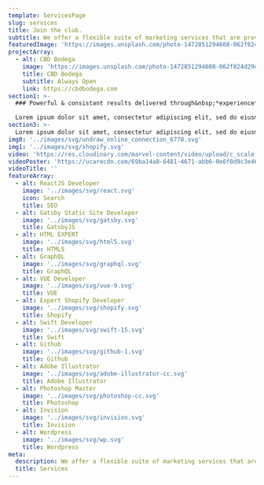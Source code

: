 ```yaml
---
template: ServicesPage
slug: services
title: Join the club.
subtitle: We offer a flexible suite of marketing services that are proven to work in helping to scale your local business.
featuredImage: 'https://images.unsplash.com/photo-1472851294608-062f824d29cc?ixlib=rb-1.2.1&ixid=eyJhcHBfaWQiOjEyMDd9&auto=format&fit=crop&w=800&q=60'
projectArray:
  - alt: CBD Bodega
    image: 'https://images.unsplash.com/photo-1472851294608-062f824d29cc?ixlib=rb-1.2.1&ixid=eyJhcHBfaWQiOjEyMDd9&auto=format&fit=crop&w=800&q=60'
    title: CBD Bodega
    subtitle: Always Open
    link: https://cbdbodega.com
section1: >-
  ### Powerful & consistant results delivered through&nbsp;*experience*.

  Lorem ipsum dolor sit amet, consectetur adipiscing elit, sed do eiusmod tempor incididunt ut labore et dolore magna aliqua. Ut enim ad minim veniam, quis nostrud exercitation ullamco laboris nisi ut aliquip ex ea commodo consequat. Duis aute irure dolor in reprehenderit in voluptate velit esse cillum dolore eu fugiat nulla pariatur. Excepteur sint occaecat cupidatat non proident, sunt in culpa qui officia deserunt mollit anim id est laborum.
section3: >-
  Lorem ipsum dolor sit amet, consectetur adipiscing elit, sed do eiusmod tempor incididunt ut labore et dolore magna aliqua. Ut enim ad minim veniam, quis nostrud exercitation ullamco laboris nisi ut aliquip ex ea commodo consequat. Duis aute irure dolor in reprehenderit in voluptate velit esse cillum dolore eu fugiat nulla pariatur. Excepteur sint occaecat cupidatat non proident, sunt in culpa qui officia deserunt mollit anim id est laborum.
img0: '../images/svg/undraw_online_connection_6778.svg'
img1: '../images/svg/shopify.svg'
video: 'https://res.cloudinary.com/marvel-content/video/upload/c_scale,dpr_2.0,q_90,w_1382/mkt_features_prototyping'
videoPoster: 'https://ucarecdn.com/69ba14a8-6481-4671-abb6-0e6f0d9c3e46/'
videoTitle: ''
featureArray:
  - alt: ReactJS Developer
    image: '../images/svg/react.svg'
    icon: Search
    title: SEO
  - alt: Gatsby Static Site Developer
    image: '../images/svg/gatsby.svg'
    title: GatsbyJS
  - alt: HTML EXPERT
    image: '../images/svg/html5.svg'
    title: HTML5
  - alt: GraphQL
    image: '../images/svg/graphql.svg'
    title: GraphQL
  - alt: VUE Developer
    image: '../images/svg/vue-9.svg'
    title: VUE
  - alt: Expert Shopify Developer
    image: '../images/svg/shopify.svg'
    title: Shopify
  - alt: Swift Developer
    image: '../images/svg/swift-15.svg'
    title: Swift
  - alt: Github
    image: '../images/svg/github-1.svg'
    title: Github
  - alt: Adobe Illustrator
    image: '../images/svg/adobe-illustrator-cc.svg'
    title: Adobe Illustrator
  - alt: Photoshop Master
    image: '../images/svg/photoshop-cc.svg'
    title: Photoshop
  - alt: Invision
    image: '../images/svg/invision.svg'
    title: Invision
  - alt: Wordpress
    image: '../images/svg/wp.svg'
    title: Wordpress
meta:
  description: We offer a flexible suite of marketing services that are proven to work in helping to scale your local business.
  title: Services
---
```


